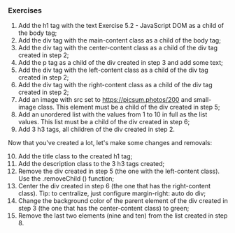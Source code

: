 ### Exercises

1. Add the h1 tag with the text Exercise 5.2 - JavaScript DOM as a child of the body tag;
2. Add the div tag with the main-content class as a child of the body tag;
3. Add the div tag with the center-content class as a child of the div tag created in step 2;
4. Add the p tag as a child of the div created in step 3 and add some text;
5. Add the div tag with the left-content class as a child of the div tag created in step 2;
6. Add the div tag with the right-content class as a child of the div tag created in step 2;
7. Add an image with src set to https://picsum.photos/200 and small-image class. This element must be a child of the div created in step 5;
8. Add an unordered list with the values from 1 to 10 in full as the list values. This list must be a child of the div created in step 6;
9. Add 3 h3 tags, all children of the div created in step 2.

Now that you've created a lot, let's make some changes and removals:

10. Add the title class to the created h1 tag;
11. Add the description class to the 3 h3 tags created;
12. Remove the div created in step 5 (the one with the left-content class). Use the .removeChild () function;
13. Center the div created in step 6 (the one that has the right-content class). Tip: to centralize, just configure margin-right: auto do div;
14. Change the background color of the parent element of the div created in step 3 (the one that has the center-content class) to green;
15. Remove the last two elements (nine and ten) from the list created in step 8.